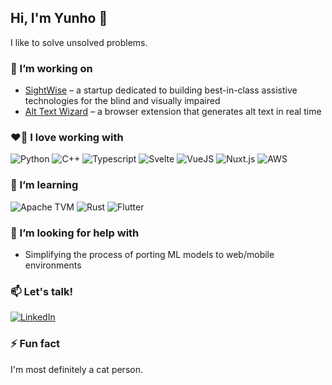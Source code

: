 ## Hi, I'm Yunho 👋

I like to solve unsolved problems. 

### 🔭 I’m working on

- [SightWise](https://sightwise.com/) – a startup dedicated to building best-in-class assistive technologies for the blind and visually impaired
- [Alt Text Wizard](https://) – a browser extension that generates alt text in real time


### ❤️‍🔥 I love working with

<div display="flex">
  <img src="https://img.shields.io/badge/Python-14354C?style=for-the-badge&logo=python&logoColor=white" alt="Python"/>
  <img src="https://img.shields.io/badge/C%2B%2B-00599C?style=for-the-badge&logo=c%2B%2B&logoColor=white" alt="C++"/>
  <img src="https://img.shields.io/badge/TypeScript-007ACC?style=for-the-badge&logo=typescript&logoColor=white" alt="Typescript"/>
  <img src="https://img.shields.io/badge/Svelte-4A4A55?style=for-the-badge&logo=svelte&logoColor=FF3E00" alt="Svelte"/>
  <img src="https://img.shields.io/badge/Vue.js-35495E?style=for-the-badge&logo=vue.js&logoColor=4FC08D" alt="VueJS"/>
  <img src="https://img.shields.io/badge/Nuxt.js-000?style=for-the-badge&logo=nuxtdotjs" alt="Nuxt.js"/>
  <img src="https://img.shields.io/badge/AWS-FF9900?style=for-the-badge&logo=amazon-aws&logoColor=white" alt="AWS">
</div>


### 🌱 I’m learning

<div display="flex">
  <img src="https://img.shields.io/badge/Apache_TVM-3C3C3D?style=for-the-badge&logo=ApacheTVM&logoColor=white" alt="Apache TVM"/>
  <img src="https://img.shields.io/badge/Rust-000000?style=for-the-badge&logo=rust&logoColor=white" alt="Rust"/>
  <img src="https://img.shields.io/badge/Flutter-02569B?style=for-the-badge&logo=flutter&logoColor=white" alt="Flutter"/>
</div>


### 🤔 I’m looking for help with

- Simplifying the process of porting ML models to web/mobile environments


### 📫 Let's talk!

<div display="flex">
  <a href="https://www.linkedin.com/in/-yunho-cho/">
    <img src="https://img.shields.io/badge/linkedin-%230077B5.svg?style=for-the-badge&logo=linkedin&logoColor=white" alt="LinkedIn"/>
  </a>
</div>

<!--
### 🌎 Find me around the web:

- LinkedIn
- Technical Blog
- Photography BLog
- Personal Blog
-->

### ⚡ Fun fact

I'm most definitely a cat person.
